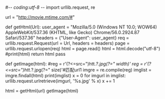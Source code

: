 #-*- coding:utf-8 -*-
import urllib.request, re

url = "http://movie.mtime.com/#"

def getHtml(Url):
    user_agent = "Mozilla/5.0 (Windows NT 10.0; WOW64) AppleWebKit/537.36 (KHTML, like Gecko) Chrome/56.0.2924.87 Safari/537.36"
    headers = {"User-Agent": user_agent}
    req = urllib.request.Request(url = Url, headers = headers)
    page = urllib.request.urlopen(req)
    html = page.read()
    html = html.decode("utf-8")
    #print(html)
    return html
    pass

def getImage(html):
    #reg = r'(?<=src=")htt.*?\.jpg(?=" width)'
    reg = r'(?<=src=")htt.*?\.jpg(?=" size)'#匹配url1
    imgre = re.compile(reg)
    imglist = imgre.findall(html)
    print(imglist)
    x = 0
    for imgurl in imglist:
        urllib.request.urlretrieve(imgurl, '%s.jpg' % x)
        x += 1

html = getHtml(url)
getImage(html)
